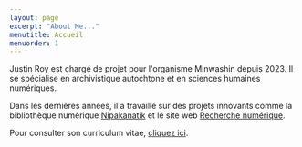 ```yaml
---
layout: page
excerpt: "About Me..."
menutitle: Accueil
menuorder: 1
---
```


Justin Roy est chargé de projet pour l'organisme Minwashin depuis 2023. Il se spécialise en archivistique autochtone et en sciences humaines numériques.

Dans les dernières années, il a travaillé sur des projets innovants comme la bibliothèque numérique [Nipakanatik](https://nipakanatik.org/s/nipakanatik/page/accueil) et le site web [Recherche numérique](https://recherchenumerique.uqam.ca/).

Pour consulter son curriculum vitae, [cliquez ici](https://juste-un-roy.github.io/cv/).
